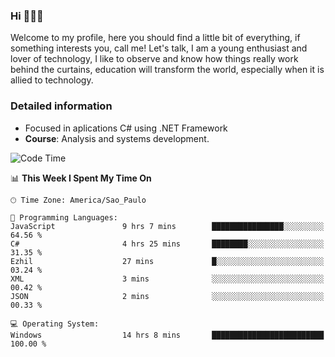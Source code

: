 


### Hi 🙋🏽‍♂️

Welcome to my profile, here you should find a little bit of everything, if something interests you, call me! Let's talk,
I am a young enthusiast and lover of technology, I like to observe and know how things really work behind the curtains, 
education will transform the world, especially when it is allied to technology.

### Detailed information
* Focused in aplications C# using .NET Framework
* **Course**: Analysis and systems development.

<!--START_SECTION:waka-->
![Code Time](http://img.shields.io/badge/Code%20Time-379%20hrs%2017%20mins-blue)

📊 **This Week I Spent My Time On** 

```text
🕑︎ Time Zone: America/Sao_Paulo

💬 Programming Languages: 
JavaScript               9 hrs 7 mins        ████████████████░░░░░░░░░   64.56 % 
C#                       4 hrs 25 mins       ████████░░░░░░░░░░░░░░░░░   31.35 % 
Ezhil                    27 mins             █░░░░░░░░░░░░░░░░░░░░░░░░   03.24 % 
XML                      3 mins              ░░░░░░░░░░░░░░░░░░░░░░░░░   00.42 % 
JSON                     2 mins              ░░░░░░░░░░░░░░░░░░░░░░░░░   00.33 % 

💻 Operating System: 
Windows                  14 hrs 8 mins       █████████████████████████   100.00 % 
```


<!--END_SECTION:waka-->


